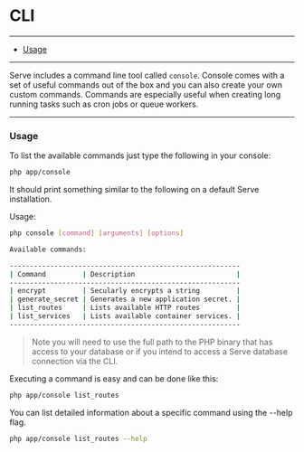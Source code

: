 # CLI

--------------------------------------------------------

- [Usage](#usage)

--------------------------------------------------------

Serve includes a command line tool called `console`. Console comes with a set of useful commands out of the box and you can also create your own custom commands. Commands are especially useful when creating long running tasks such as cron jobs or queue workers.

--------------------------------------------------------

### Usage

To list the available commands just type the following in your console:
```bash
php app/console
```

It should print something similar to the following on a default Serve installation.

Usage:
```bash
php console [command] [arguments] [options]

Available commands:

---------------------------------------------------------
| Command         | Description                         |
---------------------------------------------------------
| encrypt         | Secularly encrypts a string         |
| generate_secret | Generates a new application secret. |
| list_routes     | Lists available HTTP routes         |
| list_services   | Lists available container services. |
---------------------------------------------------------
```
> Note you will need to use the full path to the PHP binary that has access to your database or if you intend to access a Serve database connection via the CLI.

Executing a command is easy and can be done like this:
```bash
php app/console list_routes
```

You can list detailed information about a specific command using the --help flag.
```bash
php app/console list_routes --help
```
